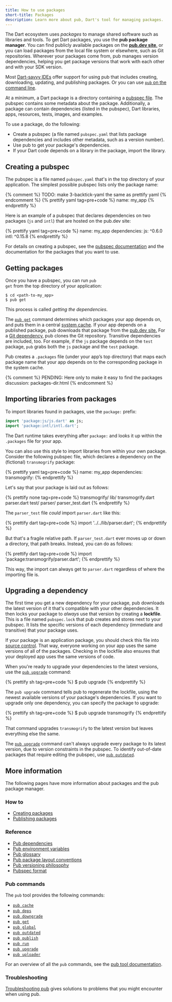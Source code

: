 ```yaml
---
title: How to use packages
short-title: Packages
description: Learn more about pub, Dart's tool for managing packages.
---
```


The Dart ecosystem uses _packages_ to manage shared software
such as libraries and tools.
To get Dart packages, you use the **pub package manager**.
You can find publicly available packages on the
[**pub.dev site**,]({{site.pub}})
or you can load packages from the local file system or elsewhere,
such as Git repositories.
Wherever your packages come from, pub manages version dependencies,
helping you get package versions that work with each other and
with your SDK version.

Most [Dart-savvy IDEs][] offer support for using pub that
includes creating, downloading, updating, and publishing packages.
Or you can use [`pub` on the command line](/tools/pub/cmd).

At a minimum,
a Dart package is a directory containing a [pubspec file](/tools/pub/pubspec).
The pubspec contains some metadata about the package. Additionally,
a package can contain dependencies (listed in the pubspec),
Dart libraries, apps, resources, tests, images, and examples.

To use a package, do the following:

* Create a pubspec (a file named `pubspec.yaml` that lists package dependencies and includes
  other metadata, such as a version number).
* Use pub to get your package's dependencies.
* If your Dart code depends on a library in the package, import the library.

## Creating a pubspec

The pubspec is a file named <code class="literal">pubspec.yaml</code>
that's in the top directory of your application.
The simplest possible pubspec lists only the package name:

{% comment %} TODO: make 3-backtick-yaml the same as prettify yaml {% endcomment %}
{% prettify yaml tag=pre+code %}
name: my_app
{% endprettify %}

Here is an example of a pubspec that declares dependencies on
two packages (`js` and `intl`) that are hosted on the pub.dev site:

{% prettify yaml tag=pre+code %}
name: my_app
dependencies:
  js: ^0.6.0
  intl: ^0.15.8
{% endprettify %}

For details on creating a pubspec,
see the [pubspec documentation](/tools/pub/pubspec)
and the documentation for the packages that you want to use.

## Getting packages

Once you have a pubspec, you can run <code class="literal">pub
get</code> from the top directory of your application:

```terminal
$ cd <path-to-my_app>
$ pub get
```

This process is called _getting the dependencies_.

The [`pub get`][] command determines which packages your app depends on,
and puts them in a central [system cache](/tools/pub/glossary#system-cache).
If your app depends on a published package, pub downloads that package from the
[pub.dev site.]({{site.pub}})
For a [Git dependency](/tools/pub/dependencies#git-packages),
pub clones the Git repository.
Transitive dependencies are included, too.
For example, if the `js` package depends on the `test` package, `pub`
grabs both the `js` package and the `test` package.

Pub creates a
`.packages` file (under your app’s top directory)
that maps each package name
that your app depends on to the corresponding package in the system cache.

{% comment %}
PENDING: Here only to make it easy to find the packages discussion:
packages-dir.html
{% endcomment %}

## Importing libraries from packages

To import libraries found in packages, use the
<code class="literal">package:</code> prefix:

```dart
import 'package:js/js.dart' as js;
import 'package:intl/intl.dart';
```

The Dart runtime takes everything after `package:`
and looks it up within the `.packages` file for
your app.

You can also use this style to import libraries from within your own package.
Consider the following pubspec file, which declares a dependency on
the (fictional) `transmogrify` package:

{% prettify yaml tag=pre+code %}
name: my_app
dependencies:
  transmogrify:
{% endprettify %}

Let's say that your package is laid out as follows:

{% prettify none tag=pre+code %}
transmogrify/
  lib/
    transmogrify.dart
    parser.dart
  test/
    parser/
      parser_test.dart
{% endprettify %}

The `parser_test` file *could* import `parser.dart` like this:

{% prettify dart tag=pre+code %}
import '../../lib/parser.dart';
{% endprettify %}

But that's a fragile relative path. If `parser_test.dart` ever moves
up or down a directory, that path breaks.
Instead, you can do as follows:

{% prettify dart tag=pre+code %}
import 'package:transmogrify/parser.dart';
{% endprettify %}

This way, the import can always get to `parser.dart` regardless of where the
importing file is.

## Upgrading a dependency

The first time you get a new dependency for your package,
pub downloads the latest version of it that's compatible with
your other dependencies.
It then locks your package to *always* use that version by
creating a **lockfile**.
This is a file named `pubspec.lock` that pub creates and stores next to your
pubspec. It lists the specific versions of each dependency (immediate and
transitive) that your package uses.

If your package is an application package,
you should check this file into
[source control](/guides/libraries/private-files).
That way, everyone working on your app uses the same versions
of all of the packages.
Checking in the lockfile also ensures that your deployed app
uses the same versions of code.

When you're ready to upgrade your dependencies to the latest versions,
use the [`pub upgrade`][] command:

{% prettify sh tag=pre+code %}
$ pub upgrade
{% endprettify %}

The `pub upgrade` command tells pub to regenerate the lockfile, using the newest
available versions of your package's dependencies.
If you want to upgrade only one dependency,
you can specify the package to upgrade:

{% prettify sh tag=pre+code %}
$ pub upgrade transmogrify
{% endprettify %}

That command upgrades `transmogrify` to the latest version
but leaves everything else the same.

The [`pub upgrade`][] command can't always upgrade every package
to its latest version,
due to version constraints in the pubspec.
To identify out-of-date packages that require editing the pubspec,
use [`pub outdated`][].

## More information

The following pages have more information about packages and
the pub package manager.


### How to

* [Creating packages](/guides/libraries/create-library-packages)
* [Publishing packages](/tools/pub/publishing)

### Reference

* [Pub dependencies](/tools/pub/dependencies)
* [Pub environment variables](/tools/pub/environment-variables)
* [Pub glossary](/tools/pub/glossary)
* [Pub package layout conventions](/tools/pub/package-layout)
* [Pub versioning philosophy](/tools/pub/versioning)
* [Pubspec format](/tools/pub/pubspec)

### Pub commands

The `pub` tool provides the following commands:

* [`pub cache`][]
* [`pub deps`][]
* [`pub downgrade`][]
* [`pub get`][]
* [`pub global`][]
* [`pub outdated`][]
* [`pub publish`][]
* [`pub run`][]
* [`pub upgrade`][]
* [`pub uploader`][]

For an overview of all the `pub` commands,
see the [pub tool documentation](/tools/pub/cmd).

### Troubleshooting

[Troubleshooting pub](/tools/pub/troubleshoot) gives solutions to problems that
you might encounter when using pub.

[Dart-savvy IDEs]: /tools#ides-and-editors
[`pub cache`]: /tools/pub/cmd/pub-cache
[`pub deps`]: /tools/pub/cmd/pub-deps
[`pub downgrade`]: /tools/pub/cmd/pub-downgrade
[`pub get`]: /tools/pub/cmd/pub-get
[`pub global`]: /tools/pub/cmd/pub-global
[`pub outdated`]: /tools/pub/cmd/pub-outdated
[`pub publish`]: /tools/pub/cmd/pub-lish
[`pub run`]: /tools/pub/cmd/pub-run
[`pub upgrade`]: /tools/pub/cmd/pub-upgrade
[`pub uploader`]: /tools/pub/cmd/pub-uploader
